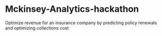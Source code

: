 # Mckinsey-Analytics-hackathon
Optimize revenue for an insurance company by predicting policy renewals and optimizing collections cost

